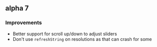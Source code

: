 ## alpha 7

### Improvements

* Better support for scroll up/down to adjust sliders
* Don't use `refreshString` on resolutions as that can crash for some
